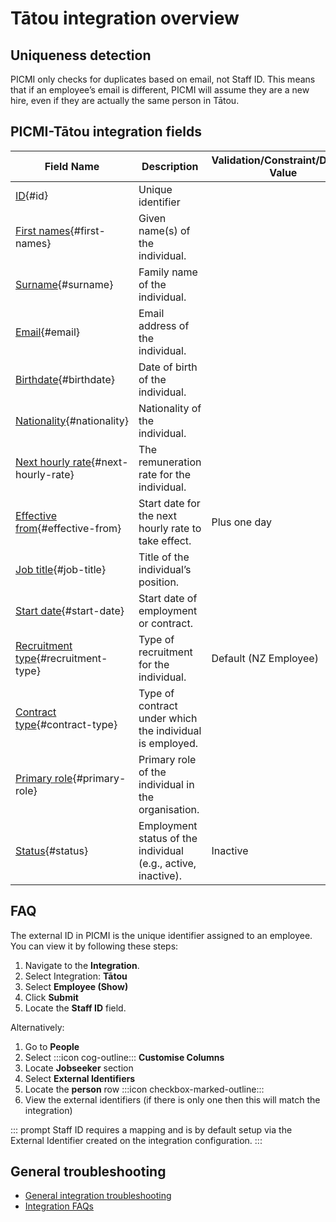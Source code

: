 # Tātou integration overview

<explanation>

## Uniqueness detection

PICMI only checks for duplicates based on email, not Staff ID. This means that if an employee’s email is different, PICMI will assume they are a new hire, even if they are actually the same person in Tātou.

</explanation>

## PICMI-Tātou integration fields

| Field Name                                               | Description                                                   | Validation/Constraint/Default Value | Source                    |
|----------------------------------------------------------|---------------------------------------------------------------|-------------------------------------|---------------------------|
| [ID](#id){#id}                                           | Unique identifier                                             |                                     | Integration Configuration |
| [First names](#first-names){#first-names}                | Given name(s) of the individual.                              |                                     | Personal Information      |
| [Surname](#surname){#surname}                            | Family name of the individual.                                |                                     | Personal Information      |
| [Email](#email){#email}                                  | Email address of the individual.                              |                                     | Personal Information      |
| [Birthdate](#birthdate){#birthdate}                      | Date of birth of the individual.                              |                                     | Personal Information      |
| [Nationality](#nationality){#nationality}                | Nationality of the individual.                                |                                     | Personal Information      |
| [Next hourly rate](#next-hourly-rate){#next-hourly-rate} | The remuneration rate for the individual.                     |                                     | Job                       |
| [Effective from](#effective-from){#effective-from}       | Start date for the next hourly rate to take effect.           | Plus one day                        | Job                       |
| [Job title](#job-title){#job-title}                      | Title of the individual’s position.                           |                                     | Job                       |
| [Start date](#start-date){#start-date}                   | Start date of employment or contract.                         |                                     | Job                       |
| [Recruitment type](#recruitment-type){#recruitment-type} | Type of recruitment for the individual.                       | Default (NZ Employee)               | Integration Configuration |
| [Contract type](#contract-type){#contract-type}          | Type of contract under which the individual is employed.      |                                     | Integration Configuration |
| [Primary role](#primary-role){#primary-role}             | Primary role of the individual in the organisation.           |                                     | Integration Configuration |
| [Status](#status){#status}                               | Employment status of the individual (e.g., active, inactive). | Inactive                            | Integration Configuration |

<explanation>

## FAQ

<faq question="How can I view the staff ID?" :expandAll="expandAll">

The external ID in PICMI is the unique identifier assigned to an employee. You can view it by following these steps:

1. Navigate to the **Integration**.
2. Select Integration: **Tātou**
3. Select **Employee (Show)**
4. Click **Submit**
5. Locate the **Staff ID** field.

Alternatively:

1. Go to **People**
2. Select :::icon cog-outline::: **Customise Columns**
3. Locate **Jobseeker** section
4. Select **External Identifiers**
5. Locate the **person** row :::icon checkbox-marked-outline:::
6. View the external identifiers (if there is only one then this will match the integration)

::: prompt
Staff ID requires a mapping and is by default setup via the External Identifier created on the integration configuration.
:::

</faq>

## General troubleshooting

- [General integration troubleshooting](integrations#troubleshooting)
- [Integration FAQs](../faqs#integrations)

</explanation>
